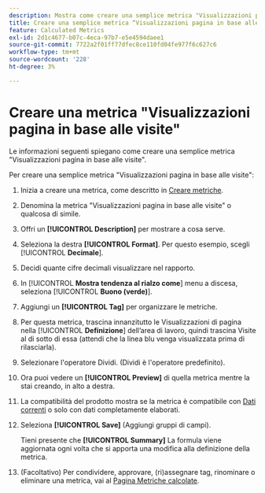 ```yaml
---
description: Mostra come creare una semplice metrica "Visualizzazioni pagina in base alle visite".
title: Creare una semplice metrica “Visualizzazioni pagina in base alle visite”
feature: Calculated Metrics
exl-id: 2d1c4677-b07c-4eca-97b7-e5e4594daee1
source-git-commit: 7722a2f01ff77dfec8ce110fd04fe977f6c627c6
workflow-type: tm+mt
source-wordcount: '228'
ht-degree: 3%

---
```


# Creare una metrica &quot;Visualizzazioni pagina in base alle visite&quot;

Le informazioni seguenti spiegano come creare una semplice metrica &quot;Visualizzazioni pagina in base alle visite&quot;.

Per creare una semplice metrica &quot;Visualizzazioni pagina in base alle visite&quot;:

1. Inizia a creare una metrica, come descritto in [Creare metriche](/help/components/c-calcmetrics/c-workflow/cm-workflow/c-build-metrics/cm-build-metrics.md).
1. Denomina la metrica &quot;Visualizzazioni pagina in base alle visite&quot; o qualcosa di simile.
1. Offri un **[!UICONTROL Description]** per mostrare a cosa serve.
1. Seleziona la destra **[!UICONTROL Format]**. Per questo esempio, scegli [!UICONTROL **Decimale**].
1. Decidi quante cifre decimali visualizzare nel rapporto.
1. In [!UICONTROL **Mostra tendenza al rialzo come**] menu a discesa, seleziona [!UICONTROL **Buono (verde)**].
1. Aggiungi un **[!UICONTROL Tag]** per organizzare le metriche.
1. Per questa metrica, trascina innanzitutto le Visualizzazioni di pagina nella [!UICONTROL **Definizione**] dell’area di lavoro, quindi trascina Visite al di sotto di essa (attendi che la linea blu venga visualizzata prima di rilasciarla).
1. Selezionare l&#39;operatore Dividi. (Dividi è l&#39;operatore predefinito).
1. Ora puoi vedere un **[!UICONTROL Preview]** di quella metrica mentre la stai creando, in alto a destra.
1. La compatibilità del prodotto mostra se la metrica è compatibile con [Dati correnti](https://experienceleague.adobe.com/docs/analytics/analyze/reports-analytics/current-data.html) o solo con dati completamente elaborati.
1. Seleziona **[!UICONTROL Save]** (Aggiungi gruppi di campi).

   Tieni presente che **[!UICONTROL Summary]** La formula viene aggiornata ogni volta che si apporta una modifica alla definizione della metrica.

1. (Facoltativo) Per condividere, approvare, (ri)assegnare tag, rinominare o eliminare una metrica, vai al [Pagina Metriche calcolate](/help/components/c-calcmetrics/c-workflow/cm-workflow/cm-manager.md).
